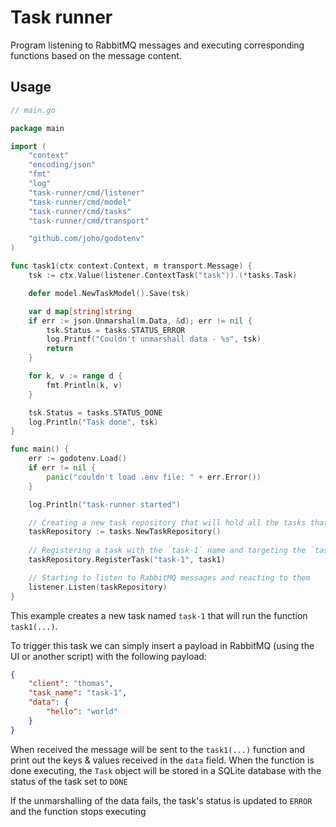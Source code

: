 #  Task runner

Program listening to RabbitMQ messages and executing corresponding functions based on the message content.

## Usage

```go
// main.go

package main

import (
	"context"
	"encoding/json"
	"fmt"
	"log"
	"task-runner/cmd/listener"
	"task-runner/cmd/model"
	"task-runner/cmd/tasks"
	"task-runner/cmd/transport"

	"github.com/joho/godotenv"
)

func task1(ctx context.Context, m transport.Message) {
	tsk := ctx.Value(listener.ContextTask("task")).(*tasks.Task)

	defer model.NewTaskModel().Save(tsk)

	var d map[string]string
	if err := json.Unmarshal(m.Data, &d); err != nil {
		tsk.Status = tasks.STATUS_ERROR
		log.Printf("Couldn't unmarshall data - %s", tsk)
		return
	}

	for k, v := range d {
		fmt.Println(k, v)
	}

	tsk.Status = tasks.STATUS_DONE
	log.Println("Task done", tsk)
}

func main() {
	err := godotenv.Load()
	if err != nil {
		panic("couldn't load .env file: " + err.Error())
	}

	log.Println("task-runner started")

    // Creating a new task repository that will hold all the tasks that can be executed in response to a received message from RabbitMQ
	taskRepository := tasks.NewTaskRepository()
	
    // Registering a task with the `task-1` name and targeting the `task1()` function
    taskRepository.RegisterTask("task-1", task1)

    // Starting to listen to RabbitMQ messages and reacting to them
	listener.Listen(taskRepository)
}
```

This example creates a new task named `task-1` that will run the function `task1(...)`.

To trigger this task we can simply insert a payload in RabbitMQ (using the UI or another script) with the following payload:

```json
{
    "client": "thomas",
    "task_name": "task-1",
    "data": {
        "hello": "world"
    }
}
```

When received the message will be sent to the `task1(...)` function and print out the keys & values received in the `data` field. When the function is done executing, the `Task` object will be stored in a SQLite database with the status of the task set to `DONE`

If the unmarshalling of the data fails, the task's status is updated to `ERROR` and the function stops executing 

